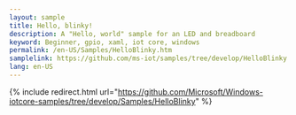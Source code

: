 ```yaml
---
layout: sample
title: Hello, blinky! 
description: A "Hello, world" sample for an LED and breadboard
keyword: Beginner, gpio, xaml, iot core, windows
permalink: /en-US/Samples/HelloBlinky.htm
samplelink: https://github.com/ms-iot/samples/tree/develop/HelloBlinky
lang: en-US
---
```

{% include redirect.html url="https://github.com/Microsoft/Windows-iotcore-samples/tree/develop/Samples/HelloBlinky" %}
